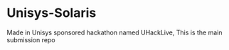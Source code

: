 # Unisys-Solaris
 Made in Unisys sponsored hackathon named UHackLive, This is the main submission repo 
